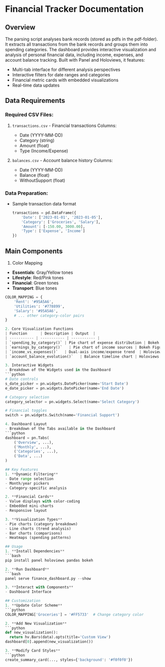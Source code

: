 # Financial Tracker Documentation

## Overview
The parsing script analyses bank records (stored as pdfs in the pdf-folder). It extracts all transactions from the bank records and groups them into spending categories.
The dashboard provides interactive visualization and analysis of personal financial data, including income, expenses, and account balance tracking. Built with Panel and Holoviews, it features:

- Multi-tab interface for different analysis perspectives
- Interactive filters for date ranges and categories
- Financial metric cards with embedded visualizations
- Real-time data updates

## Data Requirements
### Required CSV Files:
1. `transactions.csv` - Financial transactions
   Columns:
   - Date (YYYY-MM-DD)
   - Category (string)
   - Amount (float)
   - Type (Income/Expense)

2. `balances.csv` - Account balance history
   Columns:
   - Date (YYYY-MM-DD)
   - Balance (float)
   - WithoutSupport (float)

### Data Preparation:
- Sample transaction data format
  ```python
  transactions = pd.DataFrame({
      'Date': ['2023-01-01', '2023-01-05'],
      'Category': ['Groceries', 'Salary'],
      'Amount': [-150.00, 3000.00],
      'Type': ['Expense', 'Income']
  })

## Main Components
1. Color Mapping
  - **Essentials**: Gray/Yellow tones
  - **Lifestyle**: Red/Pink tones
  - **Financial**: Green tones
  - **Transport**: Blue tones
  ```python
  COLOR_MAPPING = {
      'Rent': '#95A5A6',
      'Utilities': '#778899',
      'Salary': '#95A5A6',
      # ... other category-color pairs
  }

2. Core Visualization Functions
| Function      | Description | Output  |
| ----------- | ----------- | ----------- |
| `spending_by_category()` | Pie chart of expense distribution | Bokeh Figure |
| `earnings_by_category()`   | Pie chart of income sources | Bokeh Figure |
| `income_vs_expenses()`   | Dual-axis income/expense trend	 | Holoviews Overlay |
| `account_balance_evolution()`   | Balance timeline chart | Holoviews Curve |

3. Interactive Widgets
- Breakdown of the Widgets used in the Dashboard
  ```python
  # Date controls
  s_date_picker = pn.widgets.DatePicker(name='Start Date')
  e_date_picker = pn.widgets.DatePicker(name='End Date')

  # Category selection
  category_selector = pn.widgets.Select(name='Select Category')
  
  # Financial toggles
  switch = pn.widgets.Switch(name='Financial Support')

4. Dashboard Layout
- Breakdown of the Tabs available in the Dashboard
  ```python
  dashboard = pn.Tabs(
      ('Overview', ...),
      ('Monthly', ...), 
      ('Categories', ...),
      ('Data', ...)
  )

## Key Features
1. **Dynamic Filtering**
  - Date range selection
  - Month/year pickers
  - Category-specific analysis

2. **Financial Cards**
  - Value displays with color-coding
  - Embedded mini-charts
  - Responsive layout

3. **Visualization Types**
  - Pie charts (category breakdown)
  - Line charts (trend analysis)
  - Bar charts (comparisons)
  - Heatmaps (spending patterns)

## Usage
1. **Install Dependencies**
  ```bash
  pip install panel holoviews pandas bokeh

2. **Run Dashboard**
  ```bash
  panel serve finance_dashboard.py --show

3. **Interact with Components**
  - Dashboard Interface

## Customization
1. **Update Color Scheme**
  ```python
  COLOR_MAPPING['Groceries'] = '#FF5733'  # Change category color

2. **Add New Visualization**
  ```python
  def new_visualization():
    return hv.Bars(data).opts(title='Custom View')
  dashboard[0].append(new_visualization())

3. **Modify Card Styles**
  ```python
  create_summary_card(..., styles={'background': '#f0f0f0'})
